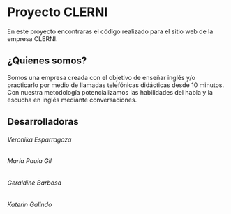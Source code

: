 # Proyecto CLERNI

En este proyecto encontraras el código realizado para el sitio web de la empresa CLERNI.

## ¿Quienes somos?
Somos una empresa creada con el objetivo de enseñar inglés y/o practicarlo por medio de llamadas telefónicas didácticas desde 10 minutos. Con nuestra metodología potencializamos las habilidades del habla y la escucha en inglés mediante conversaciones.

## Desarrolladoras
###### Veronika Esparragoza
###### Maria Paula Gil
###### Geraldine Barbosa
###### Katerin Galindo
